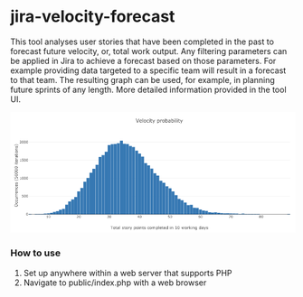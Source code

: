 # jira-velocity-forecast
This tool analyses user stories that have been completed in the past to forecast future velocity, or, total work output.
Any filtering parameters can be applied in Jira to achieve a forecast based on those parameters.
For example providing data targeted to a specific team will result in a forecast to that team. The resulting
graph can be used, for example, in planning future sprints of any length. More detailed information provided in the tool
UI.

![Velocity example](public/resources/images/examples/velocity.png)

### How to use
1. Set up anywhere within a web server that supports PHP
2. Navigate to public/index.php with a web browser